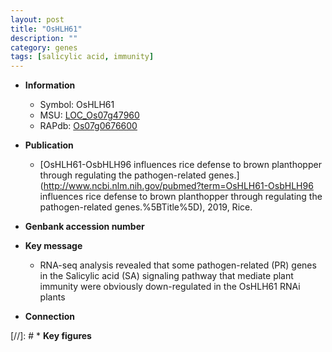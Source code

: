 ```yaml
---
layout: post
title: "OsHLH61"
description: ""
category: genes
tags: [salicylic acid, immunity]
---
```


* **Information**  
    + Symbol: OsHLH61  
    + MSU: [LOC_Os07g47960](http://rice.uga.edu/cgi-bin/ORF_infopage.cgi?orf=LOC_Os07g47960)  
    + RAPdb: [Os07g0676600](http://rapdb.dna.affrc.go.jp/viewer/gbrowse_details/irgsp1?name=Os07g0676600)  

* **Publication**  
    + [OsHLH61-OsbHLH96 influences rice defense to brown planthopper through regulating the pathogen-related genes.](http://www.ncbi.nlm.nih.gov/pubmed?term=OsHLH61-OsbHLH96 influences rice defense to brown planthopper through regulating the pathogen-related genes.%5BTitle%5D), 2019, Rice.

* **Genbank accession number**  

* **Key message**  
    + RNA-seq analysis revealed that some pathogen-related (PR) genes in the Salicylic acid (SA) signaling pathway that mediate plant immunity were obviously down-regulated in the OsHLH61 RNAi plants

* **Connection**  

[//]: # * **Key figures**  


